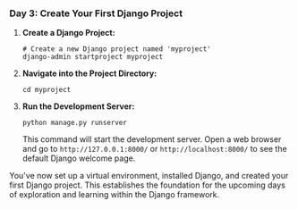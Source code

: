### **Day 3: Create Your First Django Project**
1. **Create a Django Project:**
   ```
   # Create a new Django project named 'myproject'
   django-admin startproject myproject
   ```

2. **Navigate into the Project Directory:**
   ```
   cd myproject
   ```

3. **Run the Development Server:**
   ```
   python manage.py runserver
   ```
   This command will start the development server. Open a web browser and go to `http://127.0.0.1:8000/` or `http://localhost:8000/` to see the default Django welcome page.

You've now set up a virtual environment, installed Django, and created your first Django project. This establishes the foundation for the upcoming days of exploration and learning within the Django framework.
